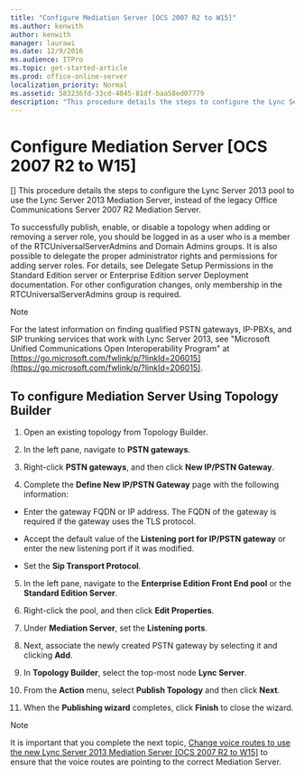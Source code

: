 ```yaml
---
title: "Configure Mediation Server [OCS 2007 R2 to W15]"
ms.author: kenwith
author: kenwith
manager: laurawi
ms.date: 12/9/2016
ms.audience: ITPro
ms.topic: get-started-article
ms.prod: office-online-server
localization_priority: Normal
ms.assetid: 583236fd-33cd-4045-81df-baa58ed07779
description: "This procedure details the steps to configure the Lync Server 2013 pool to use the Lync Server 2013 Mediation Server, instead of the legacy Office Communications Server 2007 R2 Mediation Server."
---
```


# Configure Mediation Server [OCS 2007 R2 to W15]
[]
This procedure details the steps to configure the Lync Server 2013 pool to use the Lync Server 2013 Mediation Server, instead of the legacy Office Communications Server 2007 R2 Mediation Server.
  
To successfully publish, enable, or disable a topology when adding or removing a server role, you should be logged in as a user who is a member of the RTCUniversalServerAdmins and Domain Admins groups. It is also possible to delegate the proper administrator rights and permissions for adding server roles. For details, see Delegate Setup Permissions in the Standard Edition server or Enterprise Edition server Deployment documentation. For other configuration changes, only membership in the RTCUniversalServerAdmins group is required.
  
> [!NOTE]
> For the latest information on finding qualified PSTN gateways, IP-PBXs, and SIP trunking services that work with Lync Server 2013, see "Microsoft Unified Communications Open Interoperability Program" at [https://go.microsoft.com/fwlink/p/?linkId=206015](https://go.microsoft.com/fwlink/p/?linkId=206015). 
  
## To configure Mediation Server Using Topology Builder

1. Open an existing topology from Topology Builder. 
    
2. In the left pane, navigate to **PSTN gateways**.
    
3. Right-click **PSTN gateways**, and then click **New IP/PSTN Gateway**.
    
4. Complete the **Define New IP/PSTN Gateway** page with the following information: 
    
  - Enter the gateway FQDN or IP address. The FQDN of the gateway is required if the gateway uses the TLS protocol.
    
  - Accept the default value of the **Listening port for IP/PSTN gateway** or enter the new listening port if it was modified. 
    
  - Set the **Sip Transport Protocol**.
    
5. In the left pane, navigate to the **Enterprise Edition Front End pool** or the **Standard Edition Server**.
    
6. Right-click the pool, and then click **Edit Properties**.
    
7. Under **Mediation Server**, set the **Listening ports**. 
    
8. Next, associate the newly created PSTN gateway by selecting it and clicking **Add**.
    
9. In **Topology Builder**, select the top-most node **Lync Server**.
    
10. From the **Action** menu, select **Publish Topology** and then click **Next**.
    
11. When the **Publishing wizard** completes, click **Finish** to close the wizard. 
    
> [!NOTE]
> It is important that you complete the next topic, [Change voice routes to use the new Lync Server 2013 Mediation Server [OCS 2007 R2 to W15]](change-voice-routes-to-use-the-new-lync-server-2013-mediation-server-ocs-2007-r2.md) to ensure that the voice routes are pointing to the correct Mediation Server. 
  

